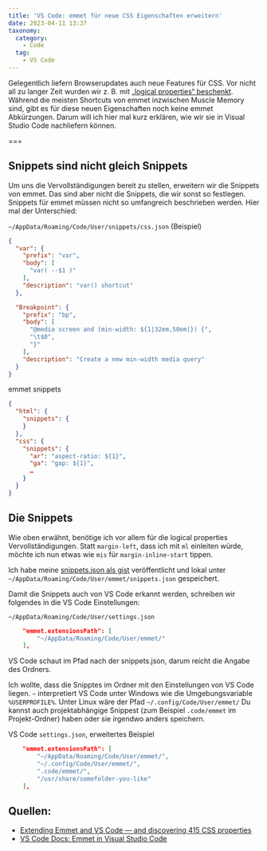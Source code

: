 ```yaml
---
title: 'VS Code: emmet für neue CSS Eigenschaften erweitern'
date: 2023-04-11 13:37
taxonomy:
  category:
    - Code
  tag:
    - VS Code
---
```

Gelegentlich liefern Browserupdates auch neue Features für CSS. Vor nicht all zu langer Zeit wurden wir z. B. mit [„logical properties“ beschenkt](https://www.youtube.com/watch?v=cV9JhEV4Ll0). Während die meisten Shortcuts von emmet inzwischen Muscle Memory sind, gibt es für diese neuen Eigenschaften noch keine emmet Abkürzungen. Darum will ich hier mal kurz erklären, wie wir sie in Visual Studio Code nachliefern können. 

===

## Snippets sind nicht gleich Snippets

Um uns die Vervollständigungen bereit zu stellen, erweitern wir die Snippets von emmet. Das sind aber nicht die Snippets, die wir sonst so festlegen. Snippets für emmet müssen nicht so umfangreich beschrieben werden. Hier mal der Unterschied:

`~/AppData/Roaming/Code/User/snippets/css.json` (Beispiel)
```json
{
  "var": {
    "prefix": "var",
    "body": [
      "var( --$1 )"
    ],
    "description": "var() shortcut"
  },

  "Breakpoint": {
    "prefix": "bp",
    "body": [
      "@media screen and (min-width: ${1|32em,50em|}) {",
      "\t$0",
      "}"
    ],
    "description": "Create a new min-width media query"
  }
}
```

emmet snippets
```json
{
  "html": {
    "snippets": {
    }
  },
  "css": {
    "snippets": {
      "ar": "aspect-ratio: ${1}",
      "ga": "gap: ${1}",
      …
    }
  }
}
```

## Die Snippets

Wie oben erwähnt, benötige ich vor allem für die logical properties Vervollständigungen. Statt `margin-left`, dass ich mit `ml` einleiten würde, möchte ich nun etwas wie `mis` für `margin-inline-start` tippen.

Ich habe meine [snippets.json als gist](https://gist.github.com/bitstarr/9b7ea0208e760bf24ea5534ca33d1c28) veröffentlicht und lokal unter `~/AppData/Roaming/Code/User/emmet/snippets.json` gespeichert.

Damit die Snippets auch von VS Code erkannt werden, schreiben wir folgendes in die VS Code Einstellungen:

`~/AppData/Roaming/Code/User/settings.json`
```json
    "emmet.extensionsPath": [
        "~/AppData/Roaming/Code/User/emmet/"
    ],
```

VS Code schaut im Pfad nach der snippets.json, darum reicht die Angabe des Ordners.

Ich wollte, dass die Snipptes im Ordner mit den Einstellungen von VS Code liegen. `~` interpretiert VS Code unter Windows wie die Umgebungsvariable `%USERPROFILE%`. Unter Linux wäre der Pfad `~/.config/Code/User/emmet/` Du kannst auch projektabhängige Snippest (zum Beispiel `.code/emmet` im Projekt-Ordner) haben oder sie irgendwo anders speichern.

VS Code `settings.json`, erweitertes Beispiel
```json
    "emmet.extensionsPath": [
        "~/AppData/Roaming/Code/User/emmet/",
        "~/.config/Code/User/emmet/",
        ".code/emmet/",
        "/usr/share/somefolder-you-like"
    ],
```


## Quellen:

* [Extending Emmet and VS Code — and discovering 415 CSS properties](https://dev.to/madsstoumann/extending-emmet-and-vs-code-and-discovering-415-css-properties-1dfo)
* [VS Code Docs: Emmet in Visual Studio Code](https://code.visualstudio.com/docs/editor/emmet#_using-custom-emmet-snippets)